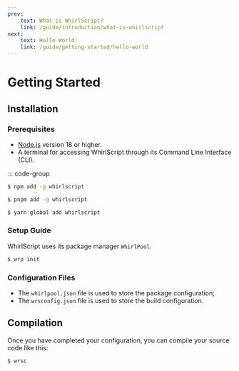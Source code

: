 ```yaml
---
prev:
    text: What is WhirlScript?
    link: /guide/introduction/what-is-whirlscript
next:
    text: Hello World!
    link: /guide/getting-started/hello-world
---
```

# Getting Started

## Installation

### Prerequisites

- [Node.js](https://nodejs.org/) version 18 or higher.
- A terminal for accessing WhirlScript through its Command Line Interface (CLI).

::: code-group

```sh [npm]
$ npm add -g whirlscript
```

```sh [pnpm]
$ pnpm add -g whirlscript
```

```sh [yarn]
$ yarn global add whirlscript
```

### Setup Guide

WhirlScript uses its package manager `WhirlPool`.

```sh [npm]
$ wrp init
```

### Configuration Files

- The `whirlpool.json` file is used to store the package configuration;
- The `wrsconfig.json` file is used to store the build configuration.

## Compilation

Once you have completed your configuration, you can compile your source code like this:

```sh [npm]
$ wrsc
```